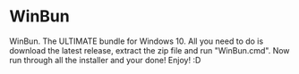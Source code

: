 # WinBun
WinBun. The ULTIMATE bundle for Windows 10.
All you need to do is download the latest release, extract the zip file and run "WinBun.cmd". Now run through all the installer and your done! Enjoy! :D

